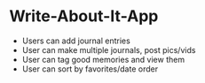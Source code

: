 # Write-About-It-App
 - Users can add journal entries
 - User can make multiple journals, post pics/vids
 - User can tag good memories and view them
 - User can sort by favorites/date order
